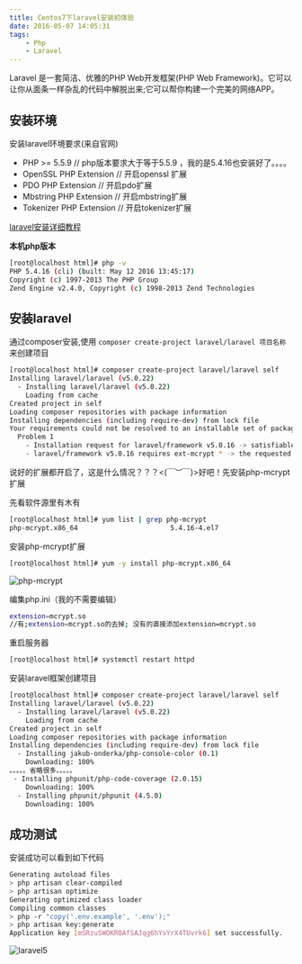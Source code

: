 ```yaml
---
title: Centos7下laravel安装初体验
date: 2016-05-07 14:05:31
tags:
    - Php
    - Laravel
---
```


Laravel 是一套简洁、优雅的PHP Web开发框架(PHP Web Framework)。它可以让你从面条一样杂乱的代码中解脱出来;它可以帮你构建一个完美的网络APP。

<!-- more -->

## 安装环境
安装laravel环境要求(来自官网)

* PHP >= 5.5.9 // php版本要求大于等于5.5.9 ，我的是5.4.16也安装好了。。。。
* OpenSSL PHP Extension // 开启openssl 扩展
* PDO PHP Extension // 开启pdo扩展
* Mbstring PHP Extension // 开启mbstring扩展
* Tokenizer PHP Extension // 开启tokenizer扩展

[laravel安装详细教程](https://laravel.com/docs/5.2#installation)

**本机php版本**
``` bash
[root@localhost html]# php -v
PHP 5.4.16 (cli) (built: May 12 2016 13:45:17) 
Copyright (c) 1997-2013 The PHP Group
Zend Engine v2.4.0, Copyright (c) 1998-2013 Zend Technologies
```

## 安装laravel

通过composer安装,使用 `composer create-project laravel/laravel 项目名称` 来创建项目
``` bash
[root@localhost html]# composer create-project laravel/laravel self
Installing laravel/laravel (v5.0.22)
  - Installing laravel/laravel (v5.0.22)
    Loading from cache
Created project in self
Loading composer repositories with package information
Installing dependencies (including require-dev) from lock file
Your requirements could not be resolved to an installable set of packages.
  Problem 1
    - Installation request for laravel/framework v5.0.16 -> satisfiable by laravel/framework[v5.0.16].
    - laravel/framework v5.0.16 requires ext-mcrypt * -> the requested PHP extension mcrypt is missing from your system.
```
说好的扩展都开启了，这是什么情况？？？<(￣︶￣)>好吧！先安装php-mcrypt扩展

先看软件源里有木有
``` bash
[root@localhost html]# yum list | grep php-mcrypt
php-mcrypt.x86_64                       5.4.16-4.el7                   epel 
```

安装php-mcrypt扩展
``` bash
[root@localhost html]# yum -y install php-mcrypt.x86_64
```
![php-mcrypt](/img/201605/centos_laravel/php-mcrypt.png)

编集php.ini（我的不需要编辑）
``` bash
extension=mcrypt.so
//有;extension=mcrypt.so的去掉; 没有的直接添加extension=mcrypt.so
```

重启服务器
``` bash
[root@localhost html]# systemctl restart httpd
```

安装laravel框架创建项目
``` bash
[root@localhost html]# composer create-project laravel/laravel self
Installing laravel/laravel (v5.0.22)
  - Installing laravel/laravel (v5.0.22)
    Loading from cache
Created project in self
Loading composer repositories with package information
Installing dependencies (including require-dev) from lock file
  - Installing jakub-onderka/php-console-color (0.1)
    Downloading: 100%         
。。。。。省略很多。。。。。
 - Installing phpunit/php-code-coverage (2.0.15)
    Downloading: 100%         
  - Installing phpunit/phpunit (4.5.0)
    Downloading: 100%  
```
## 成功测试
安装成功可以看到如下代码
``` bash
Generating autoload files
> php artisan clear-compiled
> php artisan optimize
Generating optimized class loader
Compiling common classes
> php -r "copy('.env.example', '.env');"
> php artisan key:generate
Application key [mSRzuSWOKR0AfSAJqg6hYsYrX4TUvrk6] set successfully.
```
![laravel5](/img/201605/centos_laravel/laravel5.png)